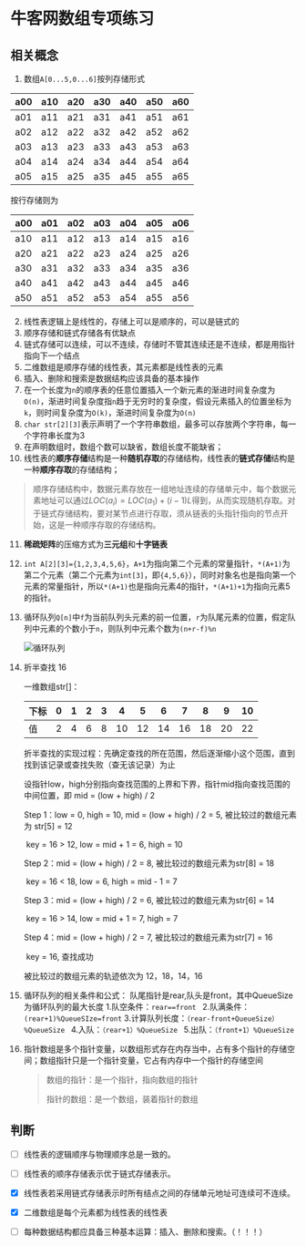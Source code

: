 # 牛客网数组专项练习

## 相关概念

1. 数组`A[0...5,0...6]`按列存储形式

| a00  | a10  | a20  | a30  | a40  | a50  | a60  |
| ---- | ---- | ---- | ---- | ---- | ---- | ---- |
| a01  | a11  | a21  | a31  | a41  | a51  | a61  |
| a02  | a12  | a22  | a32  | a42  | a52  | a62  |
| a03  | a13  | a23  | a33  | a43  | a53  | a63  |
| a04  | a14  | a24  | a34  | a44  | a54  | a64  |
| a05  | a15  | a25  | a35  | a45  | a55  | a65  |

按行存储则为

| a00  | a01  | a02  | a03  | a04  | a05  | a06  |
| ---- | ---- | ---- | ---- | ---- | ---- | ---- |
| a10  | a11  | a12  | a13  | a14  | a15  | a16  |
| a20  | a21  | a22  | a23  | a24  | a25  | a26  |
| a30  | a31  | a32  | a33  | a34  | a35  | a36  |
| a40  | a41  | a42  | a43  | a44  | a45  | a46  |
| a50  | a51  | a52  | a53  | a54  | a55  | a56  |

2. 线性表逻辑上是线性的，存储上可以是顺序的，可以是链式的
3. 顺序存储和链式存储各有优缺点
4. 链式存储可以连续，可以不连续，存储时不管其连续还是不连续，都是用指针指向下一个结点
5. 二维数组是顺序存储的线性表，其元素都是线性表的元素
6. 插入、删除和搜索是数据结构应该具备的基本操作
7. 在一个长度为`n`的顺序表的任意位置插入一个新元素的渐进时间复杂度为`O(n)`，渐进时间复杂度指`n`趋于无穷时的复杂度，假设元素插入的位置坐标为`k`，则时间复杂度为`O(k)`，渐进时间复杂度为`O(n)`
8. `char str[2][3]`表示声明了一个字符串数组，最多可以存放两个字符串，每一个字符串长度为3
9. 在声明数组时，数组个数可以缺省，数组长度不能缺省；
10. 线性表的**顺序存储**结构是一种**随机存取**的存储结构，线性表的**链式存储**结构是一种**顺序存取**的存储结构；

> 顺序存储结构中，数据元素存放在一组地址连续的存储单元中，每个数据元素地址可以通过$LOC(a_i) = LOC(a_1)+(i-1)L$得到，从而实现随机存取。对于链式存储结构，要对某节点进行存取，须从链表的头指针指向的节点开始，这是一种顺序存取的存储结构。

11. **稀疏矩阵**的压缩方式为**三元组**和**十字链表**

12. `int A[2][3]={1,2,3,4,5,6}`，`A+1`为指向第二个元素的常量指针，`*(A+1)`为第二个元素（第二个元素为`int[3]`，即`{4,5,6}`），同时对象名也是指向第一个元素的常量指针，所以`*(A+1)`也是指向元素4的指针，`*(A+1)+1`为指向元素5的指针。

13. 循环队列`Q[n]`中`f`为当前队列头元素的前一位置，`r`为队尾元素的位置，假定队列中元素的个数小于`n`，则队列中元素个数为`(n+r-f)%n`

    

    ![循环队列](https://pic.peo.pw/a/2022/09/23/632d10fc3b004.png)

14. 折半查找 16

    一维数组str[]：

    | 下标 | 0    | 1    | 2    | 3    | 4    | 5    | 6    | 7    | 8    | 9    | 10   |
    | ---- | ---- | ---- | ---- | ---- | ---- | ---- | ---- | ---- | ---- | ---- | ---- |
    | 值   | 2    | 4    | 6    | 8    | 10   | 12   | 14   | 16   | 18   | 20   | 22   |

    折半查找的实现过程：先确定查找的所在范围，然后逐渐缩小这个范围，直到找到该记录或查找失败（查无该记录）为止

    设指针low，high分别指向查找范围的上界和下界，指针mid指向查找范围的中间位置，即 mid = (low + high) / 2

    Step 1：low = 0, high = 10, mid = (low + high) / 2 = 5, 被比较过的数组元素为 str[5] = 12

    ​       key = 16 > 12, low = mid + 1 = 6, high = 10

    Step 2：mid = (low + high) / 2 = 8, 被比较过的数组元素为str[8] = 18

    ​       key = 16 < 18, low = 6, high = mid - 1 = 7

    Step 3：mid = (low + high) / 2 = 6, 被比较过的数组元素为str[6] = 14

    ​       key = 16 > 14, low = mid + 1 = 7, high = 7

    Step 4：mid = (low + high) / 2 = 7, 被比较过的数组元素为str[7] = 16

    ​       key = 16, 查找成功

    被比较过的数组元素的轨迹依次为 12，18，14，16

15. 循环队列的相关条件和公式：
    队尾指针是rear,队头是front，其中QueueSize为循环队列的最大长度 
    1.队空条件：`rear==front `
    2.队满条件：`(rear+1)%QueueSIze=front`
    3.计算队列长度：`（rear-front+QueueSize）%QueueSize `
    4.入队：`（rear+1）%QueueSize `
    5.出队：`（front+1）%QueueSize`

16. 指针数组是多个指针变量，以数组形式存在内存当中，占有多个指针的存储空间；数组指针只是一个指针变量，它占有内存中一个指针的存储空间

    > 数组的指针：是一个指针，指向数组的指针
    >
    > 指针的数组：是一个数组，装着指针的数组

## 判断

- [ ] 线性表的逻辑顺序与物理顺序总是一致的。
- [ ] 线性表的顺序存储表示优于链式存储表示。
- [x] 线性表若采用链式存储表示时所有结点之间的存储单元地址可连续可不连续。
- [x] 二维数组是每个元素都为线性表的线性表 
- [ ] 每种数据结构都应具备三种基本运算：插入、删除和搜索。（！！！）









